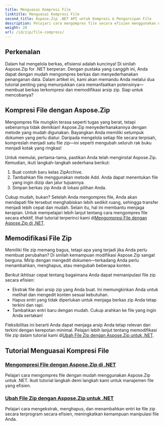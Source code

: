 ```yaml
---
title: Menguasai Kompresi File
linktitle: Menguasai Kompresi File
second_title: Aspose.Zip .NET API untuk Kompresi & Pengarsipan File
description: Pelajari cara mengompres file secara efisien menggunakan Aspose.Zip untuk .NET dengan tutorial terperinci kami. Ikuti panduan lengkap ini untuk menerapkan kompresi file dengan lancar di aplikasi .NET Anda.
weight: 20
url: /id/zip/file-compress/
---
```

## Perkenalan

Dalam hal mengelola berkas, efisiensi adalah kuncinya! Di sinilah Aspose.Zip for .NET berperan. Dengan pustaka yang canggih ini, Anda dapat dengan mudah mengompres berkas dan menyederhanakan penanganan data. Dalam artikel ini, kami akan memandu Anda melalui dua tutorial penting yang menunjukkan cara memanfaatkan potensinya—membuat berkas terkompresi dan memodifikasi arsip zip. Siap untuk mencobanya?

## Kompresi File dengan Aspose.Zip

Mengompres file mungkin terasa seperti tugas yang berat, tetapi sebenarnya tidak demikian! Aspose.Zip menyederhanakannya dengan metode yang mudah digunakan. Bayangkan Anda memiliki setumpuk dokumen yang perlu diatur. Daripada mengelola setiap file secara terpisah, kompreslah menjadi satu file zip—ini seperti mengubah seluruh rak buku menjadi kotak yang ringkas! 

Untuk memulai, pertama-tama, pastikan Anda telah menginstal Aspose.Zip. Kemudian, ikuti langkah-langkah sederhana berikut:

1. Buat contoh baru kelas ZipArchive.
2. Tambahkan file menggunakan metode Add. Anda dapat menentukan file yang ingin dizip dan jalur tujuannya.
3. Simpan berkas zip Anda di lokasi pilihan Anda.

 Cukup mudah, bukan? Setelah Anda mengompres file, Anda akan mendapati file tersebut menghabiskan lebih sedikit ruang, sehingga transfer menjadi lebih cepat dan mudah. Selain itu, hal ini membantu menjaga kerapian. Untuk mempelajari lebih lanjut tentang cara mengompres file secara efektif, lihat tutorial terperinci kami di[Mengompresi File dengan Aspose.Zip di .NET](./compression-file/).

## Memodifikasi File Zip

Memiliki file zip memang bagus, tetapi apa yang terjadi jika Anda perlu membuat perubahan? Di sinilah kemampuan modifikasi Aspose.Zip sangat berguna. Mirip dengan mengedit dokumen—terkadang Anda perlu menambahkan, menghapus, atau mengubah beberapa konten.

Berikut ikhtisar cepat tentang bagaimana Anda dapat memanipulasi file zip secara efisien:

- Ekstrak file dari arsip zip yang Anda buat. Ini memungkinkan Anda untuk melihat dan mengedit konten sesuai kebutuhan.
- Hapus entri yang tidak diperlukan untuk menjaga berkas zip Anda tetap terkini dan rapi.
- Tambahkan entri baru dengan mudah. Cukup arahkan ke file yang ingin Anda sertakan!

 Fleksibilitas ini berarti Anda dapat menjaga arsip Anda tetap relevan dan terkini dengan kerepotan minimal. Pelajari lebih lanjut tentang memodifikasi file zip dalam tutorial kami di[Ubah File Zip dengan Aspose.Zip untuk .NET](./modify-zip-files/).

## Tutorial Menguasai Kompresi File
### [Mengompresi File dengan Aspose.Zip di .NET](./compression-file/)
Pelajari cara mengompres file dengan mudah menggunakan Aspose.Zip untuk .NET. Ikuti tutorial langkah demi langkah kami untuk manajemen file yang efisien.
### [Ubah File Zip dengan Aspose.Zip untuk .NET](./modify-zip-files/)
Pelajari cara mengekstrak, menghapus, dan menambahkan entri ke file zip secara terprogram secara efisien, meningkatkan kemampuan manipulasi file Anda.